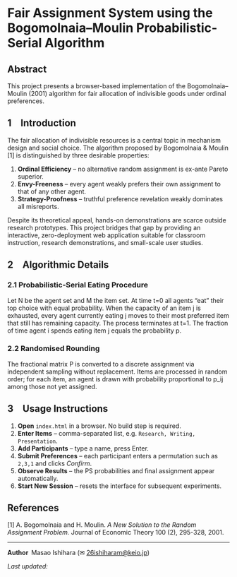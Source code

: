 # Fair Assignment System using the Bogomolnaia–Moulin Probabilistic-Serial Algorithm

## Abstract
This project presents a browser-based implementation of the Bogomolnaia–Moulin (2001) algorithm for fair allocation of indivisible goods under ordinal preferences.

## 1 Introduction
The fair allocation of indivisible resources is a central topic in mechanism design and social choice.  The algorithm proposed by Bogomolnaia & Moulin [1] is distinguished by three desirable properties:

1. **Ordinal Efficiency** – no alternative random assignment is ex-ante Pareto superior.
2. **Envy-Freeness** – every agent weakly prefers their own assignment to that of any other agent.
3. **Strategy-Proofness** – truthful preference revelation weakly dominates all misreports.

Despite its theoretical appeal, hands-on demonstrations are scarce outside research prototypes.  This project bridges that gap by providing an interactive, zero-deployment web application suitable for classroom instruction, research demonstrations, and small-scale user studies.

## 2 Algorithmic Details
### 2.1  Probabilistic-Serial Eating Procedure
Let N be the agent set and M the item set.  At time t=0 all agents “eat” their top choice with equal probability.  When the capacity of an item j is exhausted, every agent currently eating j moves to their most preferred item that still has remaining capacity.  The process terminates at t=1.  The fraction of time agent i spends eating item j equals the probability p.

### 2.2  Randomised Rounding
The fractional matrix P is converted to a discrete assignment via independent sampling without replacement.  Items are processed in random order; for each item, an agent is drawn with probability proportional to p_ij among those not yet assigned.

## 3 Usage Instructions
1. **Open** `index.html` in a browser.  No build step is required.
2. **Enter Items** – comma-separated list, e.g. `Research, Writing, Presentation`.
3. **Add Participants** – type a name, press Enter.
4. **Submit Preferences** – each participant enters a permutation such as `2,3,1` and clicks *Confirm*.
5. **Observe Results** – the PS probabilities and final assignment appear automatically.
6. **Start New Session** – resets the interface for subsequent experiments.


## References
[1] A. Bogomolnaia and H. Moulin. *A New Solution to the Random Assignment Problem.* Journal of Economic Theory 100 (2), 295-328, 2001.

---
**Author** Masao Ishihara   (✉ 26ishiharam@keio.jp)

*Last updated:* <!-- YYYY-MM-DD will be inserted by Git commit history --> 
